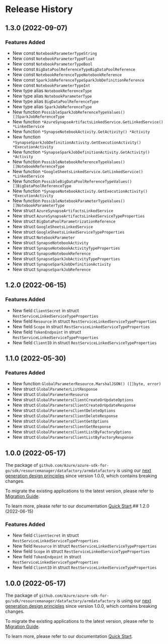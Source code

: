 # Release History

## 1.3.0 (2022-09-07)
### Features Added

- New const `NotebookParameterTypeString`
- New const `NotebookParameterTypeFloat`
- New const `NotebookParameterTypeBool`
- New const `BigDataPoolReferenceTypeBigDataPoolReference`
- New const `NotebookReferenceTypeNotebookReference`
- New const `SparkJobReferenceTypeSparkJobDefinitionReference`
- New const `NotebookParameterTypeInt`
- New type alias `NotebookReferenceType`
- New type alias `NotebookParameterType`
- New type alias `BigDataPoolReferenceType`
- New type alias `SparkJobReferenceType`
- New function `PossibleSparkJobReferenceTypeValues() []SparkJobReferenceType`
- New function `*AzureSynapseArtifactsLinkedService.GetLinkedService() *LinkedService`
- New function `*SynapseNotebookActivity.GetActivity() *Activity`
- New function `*SynapseSparkJobDefinitionActivity.GetExecutionActivity() *ExecutionActivity`
- New function `*SynapseSparkJobDefinitionActivity.GetActivity() *Activity`
- New function `PossibleNotebookReferenceTypeValues() []NotebookReferenceType`
- New function `*GoogleSheetsLinkedService.GetLinkedService() *LinkedService`
- New function `PossibleBigDataPoolReferenceTypeValues() []BigDataPoolReferenceType`
- New function `*SynapseNotebookActivity.GetExecutionActivity() *ExecutionActivity`
- New function `PossibleNotebookParameterTypeValues() []NotebookParameterType`
- New struct `AzureSynapseArtifactsLinkedService`
- New struct `AzureSynapseArtifactsLinkedServiceTypeProperties`
- New struct `BigDataPoolParametrizationReference`
- New struct `GoogleSheetsLinkedService`
- New struct `GoogleSheetsLinkedServiceTypeProperties`
- New struct `NotebookParameter`
- New struct `SynapseNotebookActivity`
- New struct `SynapseNotebookActivityTypeProperties`
- New struct `SynapseNotebookReference`
- New struct `SynapseSparkJobActivityTypeProperties`
- New struct `SynapseSparkJobDefinitionActivity`
- New struct `SynapseSparkJobReference`


## 1.2.0 (2022-06-15)
### Features Added

- New field `ClientSecret` in struct `RestServiceLinkedServiceTypeProperties`
- New field `Resource` in struct `RestServiceLinkedServiceTypeProperties`
- New field `Scope` in struct `RestServiceLinkedServiceTypeProperties`
- New field `TokenEndpoint` in struct `RestServiceLinkedServiceTypeProperties`
- New field `ClientID` in struct `RestServiceLinkedServiceTypeProperties`


## 1.1.0 (2022-05-30)
### Features Added

- New function `GlobalParameterResource.MarshalJSON() ([]byte, error)`
- New struct `GlobalParameterListResponse`
- New struct `GlobalParameterResource`
- New struct `GlobalParametersClientCreateOrUpdateOptions`
- New struct `GlobalParametersClientCreateOrUpdateResponse`
- New struct `GlobalParametersClientDeleteOptions`
- New struct `GlobalParametersClientDeleteResponse`
- New struct `GlobalParametersClientGetOptions`
- New struct `GlobalParametersClientGetResponse`
- New struct `GlobalParametersClientListByFactoryOptions`
- New struct `GlobalParametersClientListByFactoryResponse`


## 1.0.0 (2022-05-17)

The package of `github.com/Azure/azure-sdk-for-go/sdk/resourcemanager/datafactory/armdatafactory` is using our [next generation design principles](https://azure.github.io/azure-sdk/general_introduction.html) since version 1.0.0, which contains breaking changes.

To migrate the existing applications to the latest version, please refer to [Migration Guide](https://aka.ms/azsdk/go/mgmt/migration).

To learn more, please refer to our documentation [Quick Start](https://aka.ms/azsdk/go/mgmt).## 1.2.0 (2022-06-15)
### Features Added

- New field `ClientSecret` in struct `RestServiceLinkedServiceTypeProperties`
- New field `Resource` in struct `RestServiceLinkedServiceTypeProperties`
- New field `Scope` in struct `RestServiceLinkedServiceTypeProperties`
- New field `TokenEndpoint` in struct `RestServiceLinkedServiceTypeProperties`
- New field `ClientID` in struct `RestServiceLinkedServiceTypeProperties`


## 1.0.0 (2022-05-17)

The package of `github.com/Azure/azure-sdk-for-go/sdk/resourcemanager/datafactory/armdatafactory` is using our [next generation design principles](https://azure.github.io/azure-sdk/general_introduction.html) since version 1.0.0, which contains breaking changes.

To migrate the existing applications to the latest version, please refer to [Migration Guide](https://aka.ms/azsdk/go/mgmt/migration).

To learn more, please refer to our documentation [Quick Start](https://aka.ms/azsdk/go/mgmt).